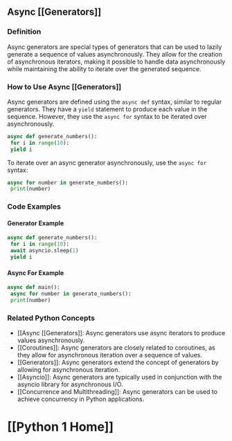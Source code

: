 ## Async [[Generators]]

### Definition

Async generators are special types of generators that can be used to lazily generate a sequence of values asynchronously. They allow for the creation of asynchronous iterators, making it possible to handle data asynchronously while maintaining the ability to iterate over the generated sequence.

### How to Use Async [[Generators]]

Async generators are defined using the `async def` syntax, similar to regular generators. They have a `yield` statement to produce each value in the sequence. However, they use the `async for` syntax to be iterated over asynchronously.

```python
async def generate_numbers():
 for i in range(10):
 yield i
```

To iterate over an async generator asynchronously, use the `async for` syntax:

```python
async for number in generate_numbers():
 print(number)
```

### Code Examples

#### Generator Example

```python
async def generate_numbers():
 for i in range(10):
 await asyncio.sleep(1)
 yield i
```

#### Async For Example

```python
async def main():
 async for number in generate_numbers():
 print(number)
```

### Related Python Concepts

- [[Async [[Generators]]: Async generators use async iterators to produce values asynchronously.
- [[Coroutines]]: Async generators are closely related to coroutines, as they allow for asynchronous iteration over a sequence of values.
- [[Generators]]: Async generators extend the concept of generators by allowing for asynchronous iteration.
- [[Asyncio]]: Async generators are typically used in conjunction with the asyncio library for asynchronous I/O.
- [[Concurrence and Multithreading]]: Async generators can be used to achieve concurrency in Python applications.
# [[Python 1 Home]]
